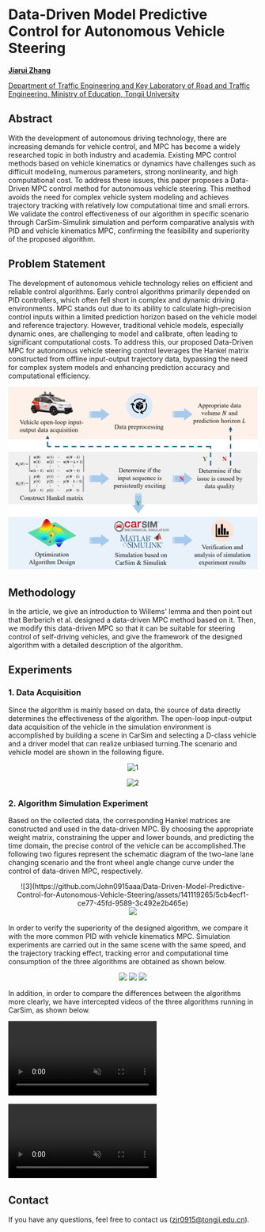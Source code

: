 # Data-Driven Model Predictive Control for Autonomous Vehicle Steering

**[Jiarui Zhang](https://tops.tongji.edu.cn/info/1132/1815.htm)**

[Department of Traffic Engineering and Key Laboratory of Road and Traffic Engineering, Ministry of Education, Tongji University](https://tops.tongji.edu.cn/)  

## Abstract

With the development of autonomous driving technology, there are increasing demands for vehicle control, and MPC has become a widely researched topic in both industry and academia. Existing MPC control methods based on vehicle kinematics or dynamics have challenges such as difficult modeling, numerous parameters, strong nonlinearity, and high computational cost. To address these issues, this paper proposes a Data-Driven MPC control method for autonomous vehicle steering. This method avoids the need for complex vehicle system modeling and achieves trajectory tracking with relatively low computational time and small errors. We validate the control effectiveness of our algorithm in specific scenario through CarSim-Simulink simulation and perform comparative analysis with PID and vehicle kinematics MPC, confirming the feasibility and superiority of the proposed algorithm.

## Problem Statement

The development of autonomous vehicle technology relies on efficient and reliable control algorithms. Early control algorithms primarily depended on PID controllers, which often fell short in complex and dynamic driving environments. MPC stands out due to its ability to calculate high-precision control inputs within a limited prediction horizon based on the vehicle model and reference trajectory. However, traditional vehicle models, especially dynamic ones, are challenging to model and calibrate, often leading to significant computational costs. To address this, our proposed Data-Driven MPC for autonomous vehicle steering control leverages the Hankel matrix constructed from offline input-output trajectory data, bypassing the need for complex system models and enhancing prediction accuracy and computational efficiency.


![flowchart](./src/flowchart.png)


## Methodology
In the article, we give an introduction to Willems' lemma and then point out that Berberich et al. designed a data-driven MPC method based on it. Then, we modify this data-driven MPC so that it can be suitable for steering control of self-driving vehicles, and give the framework of the designed algorithm with a detailed description of the algorithm.

## Experiments

### 1. Data Acquisition 
Since the algorithm is mainly based on data, the source of data directly determines the effectiveness of the algorithm. The open-loop input-output data acquisition of the vehicle in the simulation environment is accomplished by building a scene in CarSim and selecting a D-class vehicle and a driver model that can realize unbiased turning.The scenario and vehicle model are shown in the following figure.

<div align=center>

![1](https://github.com/John0915aaa/Data-Driven-Model-Predictive-Control-for-Autonomous-Vehicle-Steering/assets/141119265/852b2a6e-62aa-42c4-a421-8abfb5faaa4c)

![2](https://github.com/John0915aaa/Data-Driven-Model-Predictive-Control-for-Autonomous-Vehicle-Steering/assets/141119265/c5e7b064-4126-46e5-8673-033f528aa5dc)

</div>

### 2. Algorithm Simulation Experiment 

Based on the collected data, the corresponding Hankel matrices are constructed and used in the data-driven MPC. By choosing the appropriate weight matrix, constraining the upper and lower bounds, and predicting the time domain, the precise control of the vehicle can be accomplished.The following two figures represent the schematic diagram of the two-lane lane changing scenario and the front wheel angle change curve under the control of data-driven MPC, respectively.

<div align=center>
     ![3](https://github.com/John0915aaa/Data-Driven-Model-Predictive-Control-for-Autonomous-Vehicle-Steering/assets/141119265/5cb4ecf1-ce77-45fd-9589-3c492e2b465e)
</div>

<div align=center>
     <img src="https://github.com/John0915aaa/Data-Driven-Model-Predictive-Control-for-Autonomous-Vehicle-Steering/assets/141119265/6ba713f7-d92b-4bb9-8575-48e7a8494d35">
</div>

In order to verify the superiority of the designed algorithm, we compare it with the more common PID with vehicle kinematics MPC. Simulation experiments are carried out in the same scene with the same speed, and the trajectory tracking effect, tracking error and computational time consumption of the three algorithms are obtained as shown below.

<div align=center>
     <img src="https://github.com/John0915aaa/Data-Driven-Model-Predictive-Control-for-Autonomous-Vehicle-Steering/blob/pages/src/tra.png">
     <img src="https://github.com/John0915aaa/Data-Driven-Model-Predictive-Control-for-Autonomous-Vehicle-Steering/blob/pages/src/error.png" width="430px">  <img src="https://github.com/John0915aaa/Data-Driven-Model-Predictive-Control-for-Autonomous-Vehicle-Steering/blob/pages/src/time.png" width="430px">
</div>

In addition, in order to compare the differences between the algorithms more clearly, we have intercepted videos of the three algorithms running in CarSim, as shown below. 

<video muted controls> <source src="./src/back.mp4"  type="video/mp4"> </video>

<video muted controls> <source src="./src/lateral.mp4"  type="video/mp4"> </video>

## Contact

If you have any questions, feel free to contact us (zjr0915@tongji.edu.cn).
